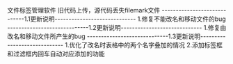 文件标签管理软件
旧代码上传，源代码丢失filemark文件
-----------------------------1.1更新说明-----------------------------
1.修复不能改名和移动文件的bug
-----------------------------1.2更新说明-----------------------------
1.修复由改名和移动文件所产生的bug
-----------------------------1.3更新说明-----------------------------
1.优化了改名时表格中的两个名字叠加的情况
2.添加标签框和过滤框内回车自动对应添加的功能
